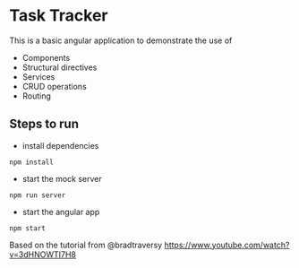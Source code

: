 # Task Tracker
This is a basic angular application to demonstrate the use of
- Components
- Structural directives
- Services
- CRUD operations
- Routing


## Steps to run
- install dependencies
```
npm install
```
- start the mock server
```
npm run server
```

- start the angular app
```
npm start
```


Based on the tutorial from @bradtraversy
https://www.youtube.com/watch?v=3dHNOWTI7H8

